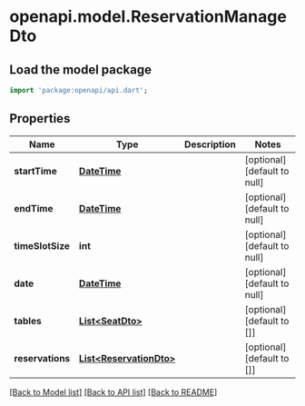 # openapi.model.ReservationManageDto

## Load the model package
```dart
import 'package:openapi/api.dart';
```

## Properties
Name | Type | Description | Notes
------------ | ------------- | ------------- | -------------
**startTime** | [**DateTime**](DateTime.md) |  | [optional] [default to null]
**endTime** | [**DateTime**](DateTime.md) |  | [optional] [default to null]
**timeSlotSize** | **int** |  | [optional] [default to null]
**date** | [**DateTime**](DateTime.md) |  | [optional] [default to null]
**tables** | [**List&lt;SeatDto&gt;**](SeatDto.md) |  | [optional] [default to []]
**reservations** | [**List&lt;ReservationDto&gt;**](ReservationDto.md) |  | [optional] [default to []]

[[Back to Model list]](../README.md#documentation-for-models) [[Back to API list]](../README.md#documentation-for-api-endpoints) [[Back to README]](../README.md)


